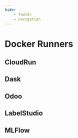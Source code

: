 ```yaml
---
hide:
    - footer
    - navigation
---
```


# Docker Runners


## CloudRun


## Dask


## Odoo


## LabelStudio


## MLFlow

